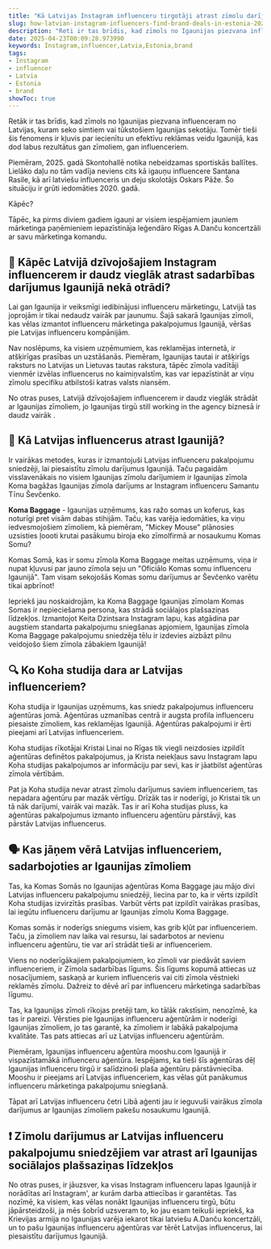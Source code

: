 ```yaml
---
title: "Kā Latvijas Instagram influenceru tirgotāji atrast zīmolu darījumus Igaunijā"
slug: how-latvian-instagram-influencers-find-brand-deals-in-estonia-2025-04-23
description: "Reti ir tas brīdis, kad zīmols no Igaunijas piezvana influenceram no Latvijas, kuram seko simtiem vai tūkstošiem Igaunijas sekotāju. Tomēr tieši šis fenomens ir kļuvis par iecienītu un efektīvu reklāmas veidu Igaunijā, kas dod labus rezultātus gan zīmoliem, gan influenceriem."
date: 2025-04-23T00:09:28.973990
keywords: Instagram,influencer,Latvia,Estonia,brand
tags:
- Instagram
- influencer
- Latvia
- Estonia
- brand
showToc: true
---
```


Retāk ir tas brīdis, kad zīmols no Igaunijas piezvana influenceram no Latvijas, kuram seko simtiem vai tūkstošiem Igaunijas sekotāju. Tomēr tieši šis fenomens ir kļuvis par iecienītu un efektīvu reklāmas veidu Igaunijā, kas dod labus rezultātus gan zīmoliem, gan influenceriem. 


Piemēram, 2025. gadā Skontohallē notika nebeidzamas sportiskās ballītes. Lielāko daļu no tām vadīja neviens cits kā igauņu influencere Santana Rasile, kā arī latviešu influenceris un deju skolotājs Oskars Pāže. Šo situāciju ir grūti iedomāties 2020. gadā.

Kāpēc? 

Tāpēc, ka pirms diviem gadiem igauņi ar visiem iespējamiem jauniem mārketinga paņēmieniem iepazīstināja leģendāro Rīgas A.Danču koncertzāli ar savu mārketinga komandu. 

## 🙌 Kāpēc Latvijā dzīvojošajiem Instagram influencerem ir daudz vieglāk atrast sadarbības darījumus Igaunijā nekā otrādi?

Lai gan Igaunija ir veiksmīgi iedibinājusi influenceru mārketingu, Latvijā tas joprojām ir tikai nedaudz vairāk par jaunumu. Šajā sakarā Igaunijas zīmoli, kas vēlas izmantot influenceru mārketinga pakalpojumus Igaunijā, vēršas pie Latvijas influenceru kompānijām. 

Nav noslēpums, ka visiem uzņēmumiem, kas reklamējas internetā, ir atšķirīgas prasības un uzstāšanās. Piemēram, Igaunijas tautai ir atšķirīgs raksturs no Latvijas un Lietuvas tautas rakstura, tāpēc zīmola vadītāji vienmēr izvēlas influencerus no kaimiņvalstīm, kas var iepazīstināt ar viņu zīmolu specifiku atbilstoši katras valsts niansēm.

No otras puses, Latvijā dzīvojošajiem influencerem ir daudz vieglāk strādāt ar Igaunijas zīmoliem, jo Igaunijas tirgū still working in the agency biznesā ir daudz vairāk  . 

## 🧊 Kā Latvijas influencerus atrast Igaunijā?

Ir vairākas metodes, kuras ir izmantojuši Latvijas influenceru pakalpojumu sniedzēji, lai piesaistītu zīmolu darījumus Igaunijā. Taču pagaidām visslavenākais no visiem Igaunijas zīmolu darījumiem ir Igaunijas zīmola  Koma bagāžas Igaunijas zīmola darījums ar Instagram influenceru Samantu Tīnu Ševčenko. 

**Koma Baggage** - Igaunijas uzņēmums, kas ražo somas un koferus, kas noturīgi pret visām dabas stihijām. Taču, kas varēja iedomāties, ka viņu iedvesmojošiem zīmoliem, kā piemēram, "Mickey Mouse" plānosies uzsisties ļoooti krutai pasākumu biroja eko zīmolfirmā ar nosaukumu Komas Somu? 

Komas Somā, kas ir somu zīmola Koma Baggage meitas uzņēmums, viņa ir nupat kļuvusi par jauno zīmola seju un "Oficiālo Komas somu influenceru Igaunijā". Tam visam sekojošās Komas somu darījumus ar Ševčenko varētu tikai apbrīnot!

Iepriekš jau noskaidrojām, ka Koma Baggage Igaunijas zīmolam Komas Somas ir nepieciešama persona, kas strādā sociālajos plašsaziņas līdzekļos. Izmantojot Keita Dzintsara Instagram lapu, kas atgādina par augstiem standarta pakalpojumu sniegšanas apjomiem, Igaunijas zīmola Koma Baggage pakalpojumu sniedzēja tēlu ir izdevies aizbāzt pilnu veidojošo šiem zīmola zābakiem Igaunijā! 

## 🔍 Ko Koha studija dara ar Latvijas influenceriem? 

Koha studija ir Igaunijas uzņēmums, kas sniedz pakalpojumus influenceru aģentūras jomā. Aģentūras uzmanības centrā ir augsta profila influenceru piesaiste zīmoliem, kas reklamējas Igaunijā. Aģentūras pakalpojumi ir ērti pieejami arī Latvijas influenceriem. 

Koha studijas rīkotājai Kristai Linai no Rīgas tik viegli neizdosies izpildīt aģentūras definētos pakalpojumus, ja Krista neiekļaus savu Instagram lapu Koha studijas pakalpojumos ar informāciju par sevi, kas ir jāatbilst aģentūras zīmola vērtībām. 

Pat ja Koha studija nevar atrast zīmolu darījumus saviem influenceriem, tas nepadara aģentūru par mazāk vērtīgu. Drīzāk tas ir noderīgi, jo Kristai tik un tā nāk darījumi, vairāk vai mazāk. Tas ir arī Koha studijas pluss, ka aģentūras pakalpojumus izmanto influenceru aģentūru pārstāvji, kas pārstāv Latvijas influencerus. 

## 🗣️ Kas jāņem vērā Latvijas influenceriem, sadarbojoties ar Igaunijas zīmoliem

Tas, ka Komas Somās no Igaunijas aģentūras Koma Baggage jau mājo divi Latvijas influenceru pakalpojumu sniedzēji, liecina par to, ka ir vērts izpildīt Koha studijas izvirzītās prasības. Varbūt vērts pat izpildīt vairākas prasības, lai iegūtu influenceru darījumu ar Igaunijas zīmolu Koma Baggage.

Komas somās ir noderīgs sniegums visiem, kas grib kļūt par influenceriem. Taču, ja zīmoliem nav laika vai resursu, lai sadarbotos ar nevienu influenceru aģentūru, tie var arī strādāt tieši ar influenceriem. 

Viens no noderīgākajiem pakalpojumiem, ko zīmoli var piedāvāt saviem influenceriem, ir Zīmola sadarbības līgums. Šis līgums kopumā attiecas uz nosacījumiem, saskaņā ar kuriem influenceris vai citi zīmola vēstnieki reklamēs zīmolu. Dažreiz to dēvē arī par influenceru mārketinga sadarbības līgumu. 

Tas, ka Igaunijas zīmoli rīkojas pretēji tam, ko tālāk rakstīsim, nenozīmē, ka tas ir pareizi. Vērsties pie Igaunijas influenceru aģentūrām ir noderīgi Igaunijas zīmoliem, jo tas garantē, ka zīmoliem ir labākā pakalpojuma kvalitāte. Tas pats attiecas arī uz Latvijas influenceru aģentūrām.

Piemēram, Igaunijas influenceru aģentūra mooshu.com Igaunijā ir vispazīstamākā influenceru aģentūra. Iespējams, ka tieši šīs aģentūras dēļ Igaunijas influenceru tirgū ir salīdzinoši plaša aģentūru pārstāvniecība. Mooshu ir pieejams arī Latvijas influenceriem, kas vēlas gūt panākumus influenceru mārketinga pakalpojumu sniegšanā. 

Tāpat arī Latvijas influenceru četri Libā aģenti jau ir ieguvuši vairākus zīmola darījumus ar Igaunijas zīmoliem pakešu nosaukumu Igaunijā. 

## ❗ Zīmolu darījumus ar Latvijas influenceru pakalpojumu sniedzējiem var atrast arī Igaunijas sociālajos plašsaziņas līdzekļos

No otras puses, ir jāuzsver, ka visas Instagram influenceru lapas Igaunijā ir norādītas arī Instagram', ar kurām darba attiecības ir garantētas. Tas nozīmē, ka visiem, kas vēlas nonākt Igaunijas influenceru tirgū, būtu jāpārsteidzoši, ja mēs šobrīd uzsveram to, ko jau esam teikuši iepriekš, ka Krievijas armija no Igaunijas varēja iekarot tikai latviešu A.Danču koncertzāli, un to pašu Igaunijas influenceru aģentūras var tērēt Latvijas influencerus, lai piesaistītu darījumus Igaunijā.